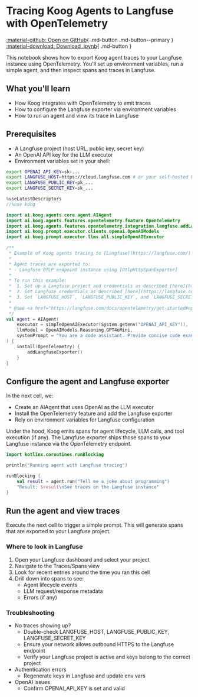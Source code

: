 # Tracing Koog Agents to Langfuse with OpenTelemetry

[:material-github: Open on GitHub](
https://github.com/JetBrains/koog/blob/develop/examples/Langfuse.ipynb
){ .md-button .md-button--primary }
[:material-download: Download .ipynb](
https://raw.githubusercontent.com/JetBrains/koog/develop/examples/Langfuse.ipynb
){ .md-button }

This notebook shows how to export Koog agent traces to your Langfuse instance using OpenTelemetry. You'll set up environment variables, run a simple agent, and then inspect spans and traces in Langfuse.

## What you'll learn

- How Koog integrates with OpenTelemetry to emit traces
- How to configure the Langfuse exporter via environment variables
- How to run an agent and view its trace in Langfuse

## Prerequisites

- A Langfuse project (host URL, public key, secret key)
- An OpenAI API key for the LLM executor
- Environment variables set in your shell:

```bash
export OPENAI_API_KEY=sk-...
export LANGFUSE_HOST=https://cloud.langfuse.com # or your self-hosted URL
export LANGFUSE_PUBLIC_KEY=pk_...
export LANGFUSE_SECRET_KEY=sk_...
```



```kotlin
%useLatestDescriptors
//%use koog
```


```kotlin
import ai.koog.agents.core.agent.AIAgent
import ai.koog.agents.features.opentelemetry.feature.OpenTelemetry
import ai.koog.agents.features.opentelemetry.integration.langfuse.addLangfuseExporter
import ai.koog.prompt.executor.clients.openai.OpenAIModels
import ai.koog.prompt.executor.llms.all.simpleOpenAIExecutor

/**
 * Example of Koog agents tracing to [Langfuse](https://langfuse.com/)
 *
 * Agent traces are exported to:
 * - Langfuse OTLP endpoint instance using [OtlpHttpSpanExporter]
 *
 * To run this example:
 *  1. Set up a Langfuse project and credentials as described [here](https://langfuse.com/docs/get-started#create-new-project-in-langfuse)
 *  2. Get Langfuse credentials as described [here](https://langfuse.com/faq/all/where-are-langfuse-api-keys)
 *  3. Set `LANGFUSE_HOST`, `LANGFUSE_PUBLIC_KEY`, and `LANGFUSE_SECRET_KEY` environment variables
 *
 * @see <a href="https://langfuse.com/docs/opentelemetry/get-started#opentelemetry-endpoint">Langfuse OpenTelemetry Docs</a>
 */
val agent = AIAgent(
    executor = simpleOpenAIExecutor(System.getenv("OPENAI_API_KEY")),
    llmModel = OpenAIModels.Reasoning.GPT4oMini,
    systemPrompt = "You are a code assistant. Provide concise code examples."
) {
    install(OpenTelemetry) {
        addLangfuseExporter()
    }
}
```

## Configure the agent and Langfuse exporter

In the next cell, we:

- Create an AIAgent that uses OpenAI as the LLM executor
- Install the OpenTelemetry feature and add the Langfuse exporter
- Rely on environment variables for Langfuse configuration

Under the hood, Koog emits spans for agent lifecycle, LLM calls, and tool execution (if any). The Langfuse exporter ships those spans to your Langfuse instance via the OpenTelemetry endpoint.



```kotlin
import kotlinx.coroutines.runBlocking

println("Running agent with Langfuse tracing")

runBlocking {
    val result = agent.run("Tell me a joke about programming")
    "Result: $result\nSee traces on the Langfuse instance"
}

```

## Run the agent and view traces

Execute the next cell to trigger a simple prompt. This will generate spans that are exported to your Langfuse project.

### Where to look in Langfuse

1. Open your Langfuse dashboard and select your project
2. Navigate to the Traces/Spans view
3. Look for recent entries around the time you ran this cell
4. Drill down into spans to see:
   - Agent lifecycle events
   - LLM request/response metadata
   - Errors (if any)

### Troubleshooting

- No traces showing up?
  - Double-check LANGFUSE_HOST, LANGFUSE_PUBLIC_KEY, LANGFUSE_SECRET_KEY
  - Ensure your network allows outbound HTTPS to the Langfuse endpoint
  - Verify your Langfuse project is active and keys belong to the correct project
- Authentication errors
  - Regenerate keys in Langfuse and update env vars
- OpenAI issues
  - Confirm OPENAI_API_KEY is set and valid

